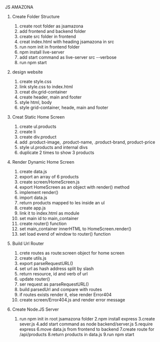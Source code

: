 JS AMAZONA

1. Create Folder Structure

   1. create root folder as jsamazona
   2. add frontend and backend folder
   3. create src folder in frontend
   4. creat index.html with heading jsamazona in src
   5. run nom init in frontend folder
   6. npm install live-server
   7. add start command as live-server src --verbose
   8. run npm start

2. design website

   1. create style.css
   2. link style.css to index.html
   3. creat div.grid-container
   4. create header, main and footer
   5. style html, body
   6. style grid-container, heade, main and footer

3. Creat Static Home Screen

   1. create ul.products
   2. create li
   3. create div.product
   4. add .product-image, .product-name, .product-brand, product-price
   5. style ul.products and internal divs
   6. duplicate 2 times to show 3 products

4. Render Dynamic Home Screen

   1. create data.js
   2. export an array of 6 products
   3. create screen/HomeScreen.js
   4. export HomeScreen as an object with render() method
   5. implement render()
   6. import data.js
   7. return products mapped to les inside an ul
   8. create app.js
   9. link it to index.html as module
   10. set main id to main_container
   11. create router() function
   12. set main_container innerHTML to HomeScreen.render()
   13. set load evend of window to router() function

5. Build Url Router

   1. crete routes as route:screen object for home screen
   2. create utils.js
   3. export parseRequestURL()
   4. set url as hash address split by slash
   5. return resource, id and verb of url
   6. update router()
   7. ser request as parseRequestURL()
   8. build parsedUrl and compare with routes
   9. if routes exists render it, else render Error404
   10. create screen/Error404.js and render error message

6. Create Node.JS Server

   1. run npm init in root jsamazona folder
      2.npm install express
      3.create sever.js
      4.add start command as node backend/server.js
      5.require express
      6.move data.js from frontend to backend
      7.create route for /api/products
      8.return products in data.js
      9.run npm start
